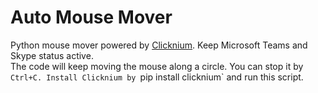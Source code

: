 # Auto Mouse Mover
Python mouse mover powered by [Clicknium](https://www.clicknium.com/documents/). Keep Microsoft Teams and Skype status active.  
The code will keep moving the mouse along a circle. You can stop it by `Ctrl+C.
Install Clicknium by `pip install clicknium` and run this script. 
